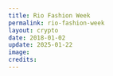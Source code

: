```yaml
---
title: Rio Fashion Week
permalink: rio-fashion-week
layout: crypto
date: 2018-01-02
update: 2025-01-22
image:
credits:
---
```

